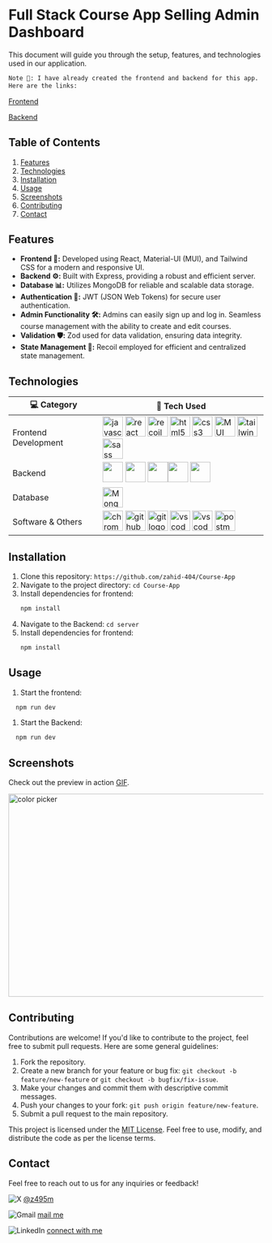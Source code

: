 # Full Stack Course App Selling Admin Dashboard
This document will guide you through the setup, features, and technologies used in our application.
```bash
Note 🚨: I have already created the frontend and backend for this app. 
Here are the links:
```
[Frontend](https://github.com/zahid-404/all-assignments/tree/main/week-4/02-medium-course-selling-app-admin-dashboard)

[Backend](https://github.com/zahid-404/all-assignments/tree/main/week-3/04-course-app-hard)

## Table of Contents
1. [Features](#features)
2. [Technologies](#technologies)
3. [Installation](#installation)
4. [Usage](#usage)
5. [Screenshots](#screenshots)
6. [Contributing](#contributing)
7. [Contact](#Contact)

## Features

- **Frontend 🚀:** Developed using React, Material-UI (MUI), and Tailwind CSS for a modern and responsive UI.
- **Backend ⚙️:** Built with Express, providing a robust and efficient server.
- **Database 📊:** Utilizes MongoDB for reliable and scalable data storage.
- **Authentication 🔐:** JWT (JSON Web Tokens) for secure user authentication.
- **Admin Functionality 🛠️:** Admins can easily sign up and log in.
Seamless course management with the ability to create and edit courses.
- **Validation 🛡️:** Zod used for data validation, ensuring data integrity.
- **State Management 🔄:** Recoil employed for efficient and centralized state management.

## Technologies

| 💻 **Category** | 🚀 **Tech Used** |
| - | - | 
| Frontend Development |<img src="https://cdn.jsdelivr.net/gh/devicons/devicon/icons/javascript/javascript-original.svg" height="40" alt="javascript logo"  />  <img src="https://cdn.jsdelivr.net/gh/devicons/devicon/icons/react/react-original.svg" height="40" alt="react logo"  /> <img src="https://seeklogo.com/images/R/recoil-js-logo-0FA612F129-seeklogo.com.png" height="40" alt="recoil logo"  /> <img src="https://cdn.jsdelivr.net/gh/devicons/devicon/icons/html5/html5-original.svg" height="40" alt="html5 logo"  /> <img src="https://cdn.jsdelivr.net/gh/devicons/devicon/icons/css3/css3-original.svg" height="40" alt="css3 logo"  /> <img src="https://cdn.jsdelivr.net/gh/devicons/devicon/icons/materialui/materialui-original.svg" height="40" alt="MUI Logo"  /> <img src="https://cdn.jsdelivr.net/gh/devicons/devicon/icons/tailwindcss/tailwindcss-plain.svg" height="40" alt="tailwindcss logo"  /> <img src="https://api.iconify.design/logos/react-router.svg" height="40" alt="sass logo"  />   
| Backend | <img src="https://cdn.jsdelivr.net/gh/devicons/devicon/icons/nodejs/nodejs-original.svg" height="40" /> <img src="https://cdn.jsdelivr.net/gh/devicons/devicon/icons/express/express-original.svg " height="40" />  <img src="https://seeklogo.com/images/J/json-web-tokens-jwt-io-logo-C003DEC47A-seeklogo.com.png" height="40" /><img src="https://seeklogo.com/images/Z/zod-logo-B57E684330-seeklogo.com.png" height="40" /> <img src="https://encrypted-tbn0.gstatic.com/images?q=tbn:ANd9GcRLpT7L6xB0B62uelXFXNfjTD7keHPisEuzkTc-WgbwqA&s" height="40" />
| Database | <img src="https://cdn.jsdelivr.net/gh/devicons/devicon/icons/mongodb/mongodb-original-wordmark.svg" height="40" alt="Mongo logo"  />  
| Software & Others | <img src="https://cdn.jsdelivr.net/gh/devicons/devicon/icons/chrome/chrome-original.svg" height="40" alt="chrome logo"  />  <img src="https://skillicons.dev/icons?i=github" height="40" alt="github logo"  /> <img src="https://cdn.jsdelivr.net/gh/devicons/devicon/icons/git/git-original.svg" height="40" alt="git logo"  />  <img src="https://cdn.jsdelivr.net/gh/devicons/devicon/icons/vscode/vscode-original.svg" height="40" alt="vscode logo"  /> <img src="https://cdn.jsdelivr.net/gh/devicons/devicon/icons/npm/npm-original-wordmark.svg" height="40" alt="vscode logo"  /> <img src="https://seeklogo.com/images/P/postman-api-platform-logo-D6B8AB9B0D-seeklogo.com.png" height="40" alt="postman logo"  />|


## Installation
1. Clone this repository: `https://github.com/zahid-404/Course-App`
2. Navigate to the project directory: `cd Course-App`
3. Install dependencies for frontend:
   ```bash
   npm install
   ```
2. Navigate to the Backend: `cd server`
3. Install dependencies for frontend:
   ```bash
   npm install
   ```
   
## Usage

1. Start the frontend:

```bash
  npm run dev
```
1. Start the Backend:

```bash
  npm run dev
```

## Screenshots

Check out the preview in action [GIF](https://i.imgur.com/btTi1UQ.gif).

<img width="600" height="400" alt="color picker" src="https://i.imgur.com/JywMJDe.png" />

## Contributing

Contributions are welcome! If you'd like to contribute to the project, feel free to submit pull requests. Here are some general guidelines:

1. Fork the repository.
2. Create a new branch for your feature or bug fix: `git checkout -b feature/new-feature` or `git checkout -b bugfix/fix-issue`.
3. Make your changes and commit them with descriptive commit messages.
4. Push your changes to your fork: `git push origin feature/new-feature`.
5. Submit a pull request to the main repository.



This project is licensed under the [MIT License](LICENSE). Feel free to use, modify, and distribute the code as per the license terms.

## Contact

Feel free to reach out to us for any inquiries or feedback!

![X](https://img.shields.io/badge/X-%23000000.svg?style=for-the-badge&logo=X&logoColor=white)
[@z495m](https://twitter.com/z495m)

![Gmail](https://img.shields.io/badge/Gmail-D14836?style=for-the-badge&logo=gmail&logoColor=white)
[mail me](mailto:zahidmohammad495@gmail.com)

![LinkedIn](https://img.shields.io/badge/linkedin-%230077B5.svg?style=for-the-badge&logo=linkedin&logoColor=white)
[connect with me](https://www.linkedin.com/in/zahid-mohammad-117579121/)